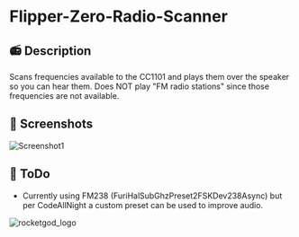 # Flipper-Zero-Radio-Scanner

## 📻 Description
Scans frequencies available to the CC1101 and plays them over the speaker so you can hear them.
Does NOT play "FM radio stations" since those frequencies are not available.

## 📸 Screenshots
![Screenshot1](https://github.com/user-attachments/assets/447bb455-89ae-4a16-8d3b-543a1b67016a)


## 🤔 ToDo
- Currently using FM238 (FuriHalSubGhzPreset2FSKDev238Async) but per CodeAllNight a custom preset can be used to improve audio.

![rocketgod_logo](https://github.com/RocketGod-git/shodanbot/assets/57732082/7929b554-0fba-4c2b-b22d-6772d23c4a18)

